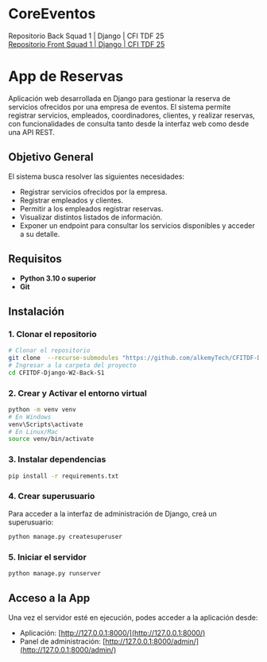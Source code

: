# CoreEventos
Repositorio Back Squad 1 | Django | CFI TDF 25  
[Repositorio Front Squad 1 | Django | CFI TDF 25](https://github.com/alkemyTech/CFITDF-Django-W2-Front-S1)

# App de Reservas
Aplicación web desarrollada en Django para gestionar la reserva de servicios ofrecidos por una empresa de eventos. El sistema permite registrar servicios, empleados, coordinadores, clientes, y realizar reservas, con funcionalidades de consulta tanto desde la interfaz web como desde una API REST.

## Objetivo General
El sistema busca resolver las siguientes necesidades:

- Registrar servicios ofrecidos por la empresa.
- Registrar empleados y clientes.
- Permitir a los empleados registrar reservas.
- Visualizar distintos listados de información.
- Exponer un endpoint para consultar los servicios disponibles y acceder a su detalle.
## Requisitos
- **Python 3.10 o superior**
- **Git**
## Instalación

### 1. Clonar el repositorio
```bash
# Clonar el repositorio
git clone  --recurse-submodules "https://github.com/alkemyTech/CFITDF-Django-W2-Back-S1" 
# Ingresar a la carpeta del proyecto
cd CFITDF-Django-W2-Back-S1
```

### 2. Crear y Activar el entorno virtual
```bash
python -m venv venv
# En Windows
venv\Scripts\activate
# En Linux/Mac
source venv/bin/activate
```

### 3. Instalar dependencias
```bash
pip install -r requirements.txt
```

### 4. Crear superusuario
Para acceder a la interfaz de administración de Django, creá un superusuario: 
```bash
python manage.py createsuperuser
```

### 5. Iniciar el servidor
```bash
python manage.py runserver
```
## Acceso a la App
Una vez el servidor esté en ejecución, podes acceder a la aplicación desde:
- Aplicación: [http://127.0.0.1:8000/](http://127.0.0.1:8000/)
- Panel de administración: [http://127.0.0.1:8000/admin/](http://127.0.0.1:8000/admin/)
